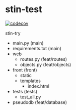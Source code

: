 # stin-test
[![codecov](https://codecov.io/gh/davidjansa/stin-test/branch/main/graph/badge.svg?token=KEQLPNHA5P)](https://codecov.io/gh/davidjansa/stin-test)  
  
stin-try
  - main.py (main)
  - requirements.txt (main)
  - web
    - routes.py (feat/routes)
    - objects.py (feat/objects)
  - front (front)
    - static
    - templates
      - index.html
  - tests (tests)
    - test_all.py
  - pseudodb (feat/database)
